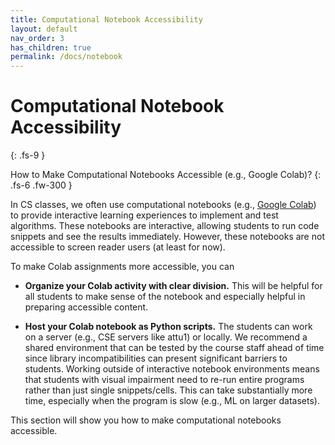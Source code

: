 ```yaml
---
title: Computational Notebook Accessibility
layout: default
nav_order: 3
has_children: true
permalink: /docs/notebook
---
```


# Computational Notebook Accessibility
{: .fs-9 }

How to Make Computational Notebooks Accessible (e.g., Google Colab)?
{: .fs-6 .fw-300 }

In CS classes, we often use computational notebooks (e.g., [Google Colab](https://colab.research.google.com/?utm_source=scs-index)) to provide interactive learning experiences to implement and test algorithms. These notebooks are interactive, allowing students to run code snippets and see the results immediately. However, these notebooks are not accessible to screen reader users (at least for now).

To make Colab assignments more accessible, you can 

* **Organize your Colab activity with clear division.** This will be helpful for all students to make sense of the notebook and especially helpful in preparing accessible content.

* **Host your Colab notebook as Python scripts.** The students can work on a server (e.g., CSE servers like attu1) or locally. We recommend a shared environment that can be tested by the course staff ahead of time since library incompatibilities can present significant barriers to students. Working outside of interactive notebook environments means that students with visual impairment need to re-run entire programs rather than just single snippets/cells. This can take substantially more time, especially when the program is slow (e.g., ML on larger datasets).

This section will show you how to make computational notebooks accessible. 

